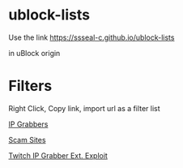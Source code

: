 # ublock-lists
Use the link https://ssseal-c.github.io/ublock-lists

in uBlock origin

# Filters
Right Click, Copy link, import url as a filter list


[IP Grabbers](https://raw.githubusercontent.com/SSSEAL-C/ublock-lists/main/lists/ipgrabbers)


[Scam Sites](https://raw.githubusercontent.com/SSSEAL-C/ublock-lists/main/lists/scamsites)


[Twitch IP Grabber Ext. Exploit](https://raw.githubusercontent.com/SSSEAL-C/ublock-lists/main/lists/twitchextexploit)
